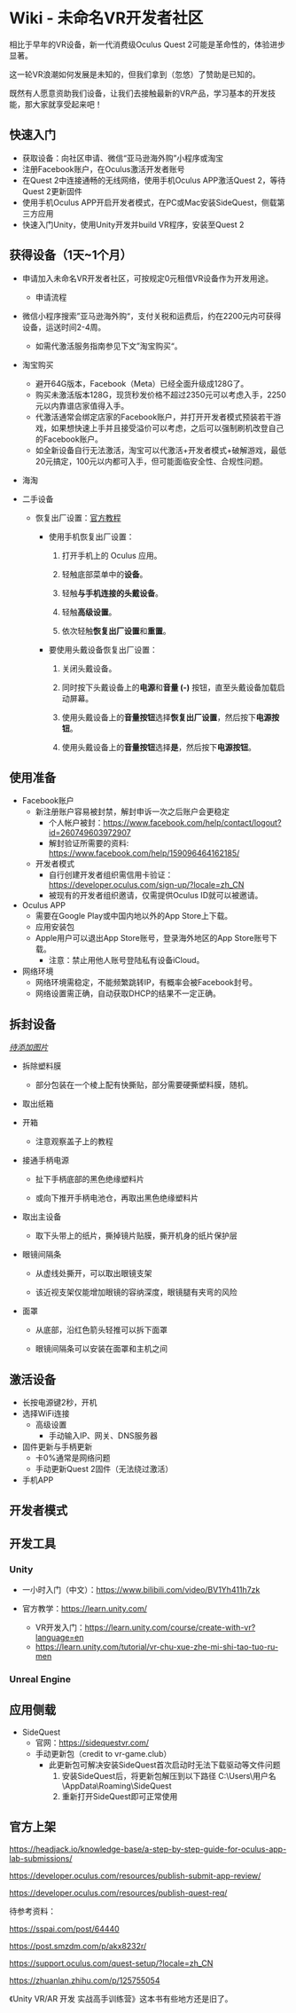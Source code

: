 # Wiki - 未命名VR开发者社区

相比于早年的VR设备，新一代消费级Oculus Quest 2可能是革命性的，体验进步显著。

这一轮VR浪潮如何发展是未知的，但我们拿到（忽悠）了赞助是已知的。

既然有人愿意资助我们设备，让我们去接触最新的VR产品，学习基本的开发技能，那大家就享受起来吧！

## 快速入门

* 获取设备：向社区申请、微信“亚马逊海外购”小程序或淘宝
* 注册Facebook账户，在Oculus激活开发者账号
* 在Quest 2中连接通畅的无线网络，使用手机Oculus APP激活Quest 2，等待Quest 2更新固件
* 使用手机Oculus APP开启开发者模式，在PC或Mac安装SideQuest，侧载第三方应用
* 快速入门Unity，使用Unity开发并build VR程序，安装至Quest 2

## 获得设备（1天~1个月）

* 申请加入未命名VR开发者社区，可按规定0元租借VR设备作为开发用途。
  * 申请流程
  
* 微信小程序搜索”亚马逊海外购“，支付关税和运费后，约在2200元内可获得设备，运送时间2-4周。
  * 如需代激活服务指南参见下文”淘宝购买“。

* 淘宝购买
  * 避开64G版本，Facebook（Meta）已经全面升级成128G了。
  * 购买未激活版本128G，现货秒发价格不超过2350元可以考虑入手，2250元以内靠谱店家值得入手。
  * 代激活通常会绑定店家的Facebook账户，并打开开发者模式预装若干游戏，如果想快速上手并且接受溢价可以考虑，之后可以强制刷机改登自己的Facebook账户。
  * 如全新设备自行无法激活，淘宝可以代激活+开发者模式+破解游戏，最低20元搞定，100元以内都可入手，但可能面临安全性、合规性问题。

* 海淘

* 二手设备

  * 恢复出厂设置：[官方教程](https://support.oculus.com/articles/fix-a-problem/troubleshoot-headsets-and-accessories/troubleshooting-factory-reset-quest-2/?locale=zh_CN)

    * 使用手机恢复出厂设置：

      1. 打开手机上的 Oculus 应用。

      2. 轻触底部菜单中的**设备**。

      3. 轻触**与手机连接的头戴设备**。

      4. 轻触**高级设置**。

      5. 依次轻触**恢复出厂设置**和**重置**。

    * 要使用头戴设备恢复出厂设置：

      1. 关闭头戴设备。

      2. 同时按下头戴设备上的**电源**和**音量 (-)** 按钮，直至头戴设备加载启动屏幕。

      3. 使用头戴设备上的**音量按钮**选择**恢复出厂设置**，然后按下**电源按钮**。

      4. 使用头戴设备上的**音量按钮**选择**是**，然后按下**电源按钮**。


## 使用准备

* Facebook账户
  * 新注册账户容易被封禁，解封申诉一次之后账户会更稳定
    * 个人帐户被封：https://www.facebook.com/help/contact/logout?id=260749603972907
    * 解封验证所需要的资料: https://www.facebook.com/help/159096464162185/
  * 开发者模式
    * 自行创建开发者组织需信用卡验证：https://developer.oculus.com/sign-up/?locale=zh_CN
    * 被现有的开发者组织邀请，仅需提供Oculus ID就可以被邀请。
* Oculus APP
  * 需要在Google Play或中国内地以外的App Store上下载。
  * 应用安装包
  * Apple用户可以退出App Store账号，登录海外地区的App Store账号下载。
    * 注意：禁止用他人账号登陆私有设备iCloud。
* 网络环境
  * 网络环境需稳定，不能频繁跳转IP，有概率会被Facebook封号。
  * 网络设置需正确，自动获取DHCP的结果不一定正确。

## 拆封设备

*<u>待添加图片</u>*



* 拆除塑料膜

  * 部分包装在一个棱上配有快撕贴，部分需要硬撕塑料膜，随机。

* 取出纸箱

  

* 开箱

  * 注意观察盖子上的教程

    

    

* 接通手柄电源

  * 扯下手柄底部的黑色绝缘塑料片

    

  * 或向下推开手柄电池仓，再取出黑色绝缘塑料片

    

* 取出主设备

  

  * 取下头带上的纸片，撕掉镜片贴膜，撕开机身的纸片保护层

* 眼镜间隔条

  * 从虚线处撕开，可以取出眼镜支架

    

  * 该近视支架仅能增加眼镜的容纳深度，眼镜腿有夹弯的风险

* 面罩

  

  * 从底部，沿红色箭头轻推可以拆下面罩

    

  * 眼镜间隔条可以安装在面罩和主机之间

## 激活设备

* 长按电源键2秒，开机
* 选择WiFi连接
  * 高级设置
    * 手动输入IP、网关、DNS服务器
* 固件更新与手柄更新
  * 卡0%通常是网络问题
  * 手动更新Quest 2固件（无法绕过激活）
* 手机APP

## 开发者模式



## 开发工具

### Unity

* 一小时入门（中文）：https://www.bilibili.com/video/BV1Yh411h7zk

* 官方教学：https://learn.unity.com/
  * VR开发入门：https://learn.unity.com/course/create-with-vr?language=en
  * https://learn.unity.com/tutorial/vr-chu-xue-zhe-mi-shi-tao-tuo-ru-men

### Unreal Engine



## 应用侧载

* SideQuest
  * 官网：https://sidequestvr.com/
  * 手动更新包（credit to vr-game.club）
    * 此更新包可解决安装SideQuest首次启动时无法下载驱动等文件问题
      1. 安装SideQuest后，将更新包解压到以下路径
         C:\Users\用户名\AppData\Roaming\SideQuest
      2. 重新打开SideQuest即可正常使用

## 官方上架

https://headjack.io/knowledge-base/a-step-by-step-guide-for-oculus-app-lab-submissions/

https://developer.oculus.com/resources/publish-submit-app-review/

https://developer.oculus.com/resources/publish-quest-req/

待参考资料：

https://sspai.com/post/64440

https://post.smzdm.com/p/akx8232r/

https://support.oculus.com/quest-setup/?locale=zh_CN

https://zhuanlan.zhihu.com/p/125755054

《Unity VR/AR 开发 实战高手训练营》这本书有些地方还是旧了。

